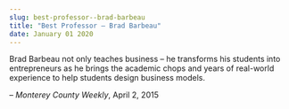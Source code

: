 ```yaml
---
slug: best-professor--brad-barbeau
title: "Best Professor – Brad Barbeau"
date: January 01 2020
---
```


 
<p>
  Brad Barbeau not only teaches business – he transforms his students into
  entrepreneurs as he brings the academic chops and years of real&#45;world
  experience to help students design business models.
</p>
<p>– <em>Monterey County Weekly</em>, April 2, 2015</p>
 
